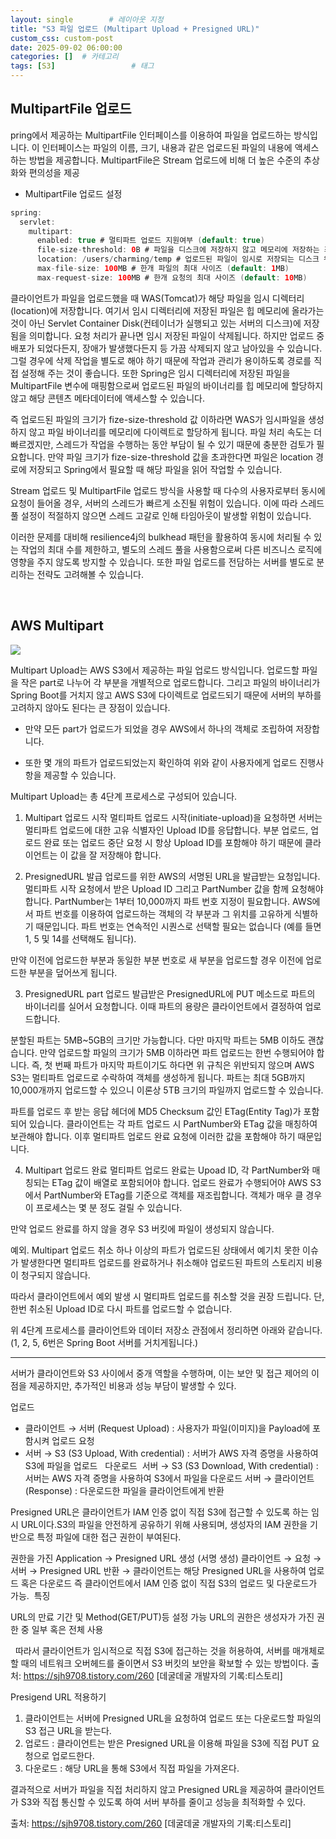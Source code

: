 ```yaml
---
layout: single        # 레이아웃 지정
title: "S3 파일 업로드 (Multipart Upload + Presigned URL)"
custom_css: custom-post
date: 2025-09-02 06:00:00
categories: []  # 카테고리
tags: [S3]                 # 태그
---
```


## MultipartFile 업로드

pring에서 제공하는 MultipartFile 인터페이스를 이용하여 파일을 업로드하는 방식입니다. 이 인터페이스는 파일의 이름, 크기, 내용과 같은 업로드된 파일의 내용에 액세스하는 방법을 제공합니다. MultipartFile은 Stream 업로드에 비해 더 높은 수준의 추상화와 편의성을 제공

- MultipartFile 업로드 설정
```java
spring:
  servlet:
    multipart:
      enabled: true # 멀티파트 업로드 지원여부 (default: true)
      file-size-threshold: 0B # 파일을 디스크에 저장하지 않고 메모리에 저장하는 최소 크기 (default: 0B)
      location: /users/charming/temp # 업로드된 파일이 임시로 저장되는 디스크 위치 (default: WAS가 결정)
      max-file-size: 100MB # 한개 파일의 최대 사이즈 (default: 1MB)
      max-request-size: 100MB # 한개 요청의 최대 사이즈 (default: 10MB)
```

클라이언트가 파일을 업로드했을 때 WAS(Tomcat)가 해당 파일을 임시 디렉터리(location)에 저장합니다. 여기서 임시 디렉터리에 저장된 파일은 힙 메모리에 올라가는 것이 아닌 Servlet Container Disk(컨테이너가 실행되고 있는 서버의 디스크)에 저장됨을 의미합니다. 요청 처리가 끝나면 임시 저장된 파일이 삭제됩니다. 하지만 업로드 중 배포가 되었다든지, 장애가 발생했다든지 등 가끔 삭제되지 않고 남아있을 수 있습니다. 그럴 경우에 삭제 작업을 별도로 해야 하기 때문에 작업과 관리가 용이하도록 경로를 직접 설정해 주는 것이 좋습니다. 또한 Spring은 임시 디렉터리에 저장된 파일을 MultipartFile 변수에 매핑함으로써 업로드된 파일의 바이너리를 힙 메모리에 할당하지 않고 해당 콘텐츠 메타데이터에 액세스할 수 있습니다.


즉 업로드된 파일의 크기가 fize-size-threshold 값 이하라면 WAS가 임시파일을 생성하지 않고 파일 바이너리를 메모리에 다이렉트로 할당하게 됩니다. 파일 처리 속도는 더 빠르겠지만, 스레드가 작업을 수행하는 동안 부담이 될 수 있기 때문에 충분한 검토가 필요합니다. 만약 파일 크기가 fize-size-threshold 값을 초과한다면 파일은 location 경로에 저장되고 Spring에서 필요할 때 해당 파일을 읽어 작업할 수 있습니다.


Stream 업로드 및 MultipartFile 업로드 방식을 사용할 때 다수의 사용자로부터 동시에 요청이 들어올 경우, 서버의 스레드가 빠르게 소진될 위험이 있습니다. 이에 따라 스레드 풀 설정이 적절하지 않으면 스레드 고갈로 인해 타임아웃이 발생할 위험이 있습니다.

이러한 문제를 대비해 resilience4j의 bulkhead 패턴을 활용하여 동시에 처리될 수 있는 작업의 최대 수를 제한하고, 별도의 스레드 풀을 사용함으로써 다른 비즈니스 로직에 영향을 주지 않도록 방지할 수 있습니다. 또한 파일 업로드를 전담하는 서버를 별도로 분리하는 전략도 고려해볼 수 있습니다.

<br>

## AWS Multipart


![](https://velog.velcdn.com/images/rkz788/post/d813ba02-53d6-4099-843d-76623034d187/image.png)


Multipart Upload는 AWS S3에서 제공하는 파일 업로드 방식입니다. 업로드할 파일을 작은 part로 나누어 각 부분을 개별적으로 업로드합니다. 그리고 파일의 바이너리가 Spring Boot를 거치지 않고 AWS S3에 다이렉트로 업로드되기 때문에 서버의 부하를 고려하지 않아도 된다는 큰 장점이 있습니다.

- 만약 모든 part가 업로드가 되었을 경우 AWS에서 하나의 객체로 조립하여 저장합니다.

- 또한 몇 개의 파트가 업로드되었는지 확인하여 위와 같이 사용자에게 업로드 진행사항을 제공할 수 있습니다.


Multipart Upload는 총 4단계 프로세스로 구성되어 있습니다.

1. Multipart 업로드 시작
멀티파트 업로드 시작(initiate-upload)을 요청하면 서버는 멀티파트 업로드에 대한 고유 식별자인 Upload ID를 응답합니다. 부분 업로드, 업로드 완료 또는 업로드 중단 요청 시 항상 Upload ID를 포함해야 하기 때문에 클라이언트는 이 값을 잘 저장해야 합니다.

2. PresignedURL 발급
업로드를 위한 AWS의 서명된 URL을 발급받는 요청입니다. 멀티파트 시작 요청에서 받은 Upload ID 그리고 PartNumber 값을 함께 요청해야 합니다. PartNumber는 1부터 10,000까지 파트 번호 지정이 필요합니다. AWS에서 파트 번호를 이용하여 업로드하는 객체의 각 부분과 그 위치를 고유하게 식별하기 때문입니다. 파트 번호는 연속적인 시퀀스로 선택할 필요는 없습니다 (예를 들면 1, 5 및 14를 선택해도 됩니다).

만약 이전에 업로드한 부분과 동일한 부분 번호로 새 부분을 업로드할 경우 이전에 업로드한 부분을 덮어쓰게 됩니다.

3. PresignedURL part 업로드
발급받은 PresignedURL에 PUT 메소드로 파트의 바이너리를 실어서 요청합니다. 이때 파트의 용량은 클라이언트에서 결정하여 업로드합니다.

분할된 파트는 5MB~5GB의 크기만 가능합니다. 다만 마지막 파트는 5MB 이하도 괜찮습니다. 만약 업로드할 파일의 크기가 5MB 이하라면 파트 업로드는 한번 수행되어야 합니다. 즉, 첫 번째 파트가 마지막 파트이기도 하다면 위 규칙은 위반되지 않으며 AWS S3는 멀티파트 업로드로 수락하여 객체를 생성하게 됩니다. 파트는 최대 5GB까지 10,000개까지 업로드할 수 있으니 이론상 5TB 크기의 파일까지 업로드할 수 있습니다.

파트를 업로드 후 받는 응답 헤더에 MD5 Checksum 값인 ETag(Entity Tag)가 포함되어 있습니다. 클라이언트는 각 파트 업로드 시 PartNumber와 ETag 값을 매칭하여 보관해야 합니다. 이후 멀티파트 업로드 완료 요청에 이러한 값을 포함해야 하기 때문입니다.

4. Multipart 업로드 완료
멀티파트 업로드 완료는 Upoad ID, 각 PartNumber와 매칭되는 ETag 값이 배열로 포함되어야 합니다. 업로드 완료가 수행되어야 AWS S3에서 PartNumber와 ETag를 기준으로 객체를 재조립합니다. 객체가 매우 클 경우 이 프로세스는 몇 분 정도 걸릴 수 있습니다.

만약 업로드 완료를 하지 않을 경우 S3 버킷에 파일이 생성되지 않습니다.

예외. Multipart 업로드 취소
하나 이상의 파트가 업로드된 상태에서 예기치 못한 이슈가 발생한다면 멀티파트 업로드를 완료하거나 취소해야 업로드된 파트의 스토리지 비용이 청구되지 않습니다.

따라서 클라이언트에서 예외 발생 시 멀티파트 업로드를 취소할 것을 권장 드립니다. 단, 한번 취소된 Upload ID로 다시 파트를 업로드할 수 없습니다.

위 4단계 프로세스를 클라이언트와 데이터 저장소 관점에서 정리하면 아래와 같습니다. (1, 2, 5, 6번은 Spring Boot 서버를 거치게됩니다.)


-------------


서버가 클라이언트와 S3 사이에서 중개 역할을 수행하며, 
이는 보안 및 접근 제어의 이점을 제공하지만, 추가적인 비용과 성능 부담이 발생할 수 있다.

업로드
- 클라이언트 → 서버 (Request Upload) : 사용자가 파일(이미지)을 Payload에 포함시켜 업로드 요청
- 서버 → S3 (S3 Upload, With credential) : 서버가 AWS 자격 증명을 사용하여 S3에 파일을 업로드
 
다운로드 
서버 → S3 (S3 Download, With credential) : 서버는 AWS 자격 증명을 사용하여 S3에서 파일을 다운로드
서버 → 클라이언트 (Response) : 다운로드한 파일을 클라이언트에게 반환
 

Presigned URL은 클라이언트가 IAM 인증 없이 직접 S3에 접근할 수 있도록 하는 임시 URL이다.S3의 파일을 안전하게 공유하기 위해 사용되며, 생성자의 IAM 권한을 기반으로 특정 파일에 대한 접근 권한이 부여된다.

권한을 가진 Application → Presigned URL 생성 (서명 생성)
클라이언트 → 요청 → 서버 → Presigned URL 반환 → 클라이언트는 해당 Presigned URL을 사용하여 업로드 혹은 다운로드
즉 클라이언트에서 IAM 인증 없이 직접 S3의 업로드 및 다운로드가 가능.
 특징

URL의 만료 기간 및 Method(GET/PUT)등 설정 가능
URL의 권한은 생성자가 가진 권한 중 일부 혹은 전체 사용



 
따라서 클라이언트가 임시적으로 직접 S3에 접근하는 것을 허용하여, 서버를 매개체로 할 때의 네트워크 오버헤드를 줄이면서 S3 버킷의 보안을 확보할 수 있는 방법이다.
출처: https://sjh9708.tistory.com/260 [데굴데굴 개발자의 기록:티스토리]


Presigend URL 적용하기

1. 클라이언트는 서버에 Presigned URL을 요청하여 업로드 또는 다운로드할 파일의 S3 접근 URL을 받는다.
2. 업로드 : 클라이언트는 받은 Presigned URL을 이용해 파일을 S3에 직접 PUT 요청으로 업로드한다.
3. 다운로드 : 해당 URL을 통해 S3에서 직접 파일을 가져온다.

결과적으로 서버가 파일을 직접 처리하지 않고 Presigned URL을 제공하여 클라이언트가 S3와 직접 통신할 수 있도록 하여 서버 부하를 줄이고 성능을 최적화할 수 있다.

출처: https://sjh9708.tistory.com/260 [데굴데굴 개발자의 기록:티스토리]